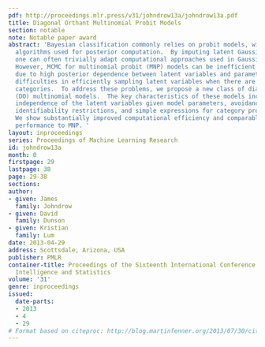 ```yaml
---
pdf: http://proceedings.mlr.press/v31/johndrow13a/johndrow13a.pdf
title: Diagonal Orthant Multinomial Probit Models
section: notable
note: Notable paper award
abstract: 'Bayesian classification commonly relies on probit models, with data augmentation
  algorithms used for posterior computation.  By imputing latent Gaussian variables,
  one can often trivially adapt computational approaches used in Gaussian models.
  However, MCMC for multinomial probit (MNP) models can be inefficient in practice
  due to high posterior dependence between latent variables and parameters, and to
  difficulties in efficiently sampling latent variables when there are more than two
  categories.  To address these problems, we propose a new class of diagonal orthant
  (DO) multinomial models.  The key characteristics of these models include conditional
  independence of the latent variables given model parameters, avoidance of arbitrary
  identifiability restrictions, and simple expressions for category probabilities.
  We show substantially improved computational efficiency and comparable predictive
  performance to MNP. '
layout: inproceedings
series: Proceedings of Machine Learning Research
id: johndrow13a
month: 0
firstpage: 29
lastpage: 38
page: 29-38
sections: 
author:
- given: James
  family: Johndrow
- given: David
  family: Dunson
- given: Kristian
  family: Lum
date: 2013-04-29
address: Scottsdale, Arizona, USA
publisher: PMLR
container-title: Proceedings of the Sixteenth International Conference on Artificial
  Intelligence and Statistics
volume: '31'
genre: inproceedings
issued:
  date-parts:
  - 2013
  - 4
  - 29
# Format based on citeproc: http://blog.martinfenner.org/2013/07/30/citeproc-yaml-for-bibliographies/
---
```

